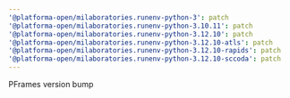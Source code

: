```yaml
---
'@platforma-open/milaboratories.runenv-python-3': patch
'@platforma-open/milaboratories.runenv-python-3.10.11': patch
'@platforma-open/milaboratories.runenv-python-3.12.10': patch
'@platforma-open/milaboratories.runenv-python-3.12.10-atls': patch
'@platforma-open/milaboratories.runenv-python-3.12.10-rapids': patch
'@platforma-open/milaboratories.runenv-python-3.12.10-sccoda': patch
---
```


PFrames version bump
